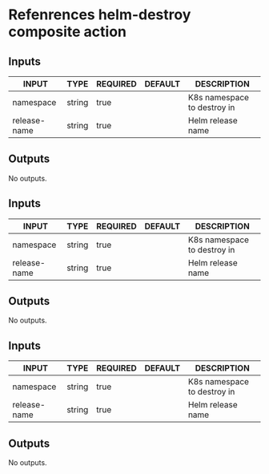 # Refenrences helm-destroy composite action

## Inputs

<!-- AUTO-DOC-INPUT:START - Do not remove or modify this section -->

| INPUT        | TYPE   | REQUIRED | DEFAULT | DESCRIPTION                 |
| ------------ | ------ | -------- | ------- | --------------------------- |
| namespace    | string | true     |         | K8s namespace to destroy in |
| release-name | string | true     |         | Helm release name           |

<!-- AUTO-DOC-INPUT:END -->

## Outputs

<!-- AUTO-DOC-OUTPUT:START - Do not remove or modify this section -->

No outputs.

<!-- AUTO-DOC-OUTPUT:END -->

## Inputs

<!-- AUTO-DOC-INPUT:START - Do not remove or modify this section -->

| INPUT        | TYPE   | REQUIRED | DEFAULT | DESCRIPTION                 |
| ------------ | ------ | -------- | ------- | --------------------------- |
| namespace    | string | true     |         | K8s namespace to destroy in |
| release-name | string | true     |         | Helm release name           |

<!-- AUTO-DOC-INPUT:END -->

## Outputs

<!-- AUTO-DOC-OUTPUT:START - Do not remove or modify this section -->

No outputs.

<!-- AUTO-DOC-OUTPUT:END -->

## Inputs

<!-- AUTO-DOC-INPUT:START - Do not remove or modify this section -->

| INPUT        | TYPE   | REQUIRED | DEFAULT | DESCRIPTION                 |
| ------------ | ------ | -------- | ------- | --------------------------- |
| namespace    | string | true     |         | K8s namespace to destroy in |
| release-name | string | true     |         | Helm release name           |

<!-- AUTO-DOC-INPUT:END -->

## Outputs

<!-- AUTO-DOC-OUTPUT:START - Do not remove or modify this section -->

No outputs.

<!-- AUTO-DOC-OUTPUT:END -->

